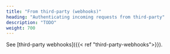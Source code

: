 ```yaml
---
title: "From third-party (webhooks)"
heading: "Authenticating incoming requests from third-party"
description: "TODO"
weight: 700
---
```


See [third-party webhooks]({{< ref "third-party-webhooks">}}).
